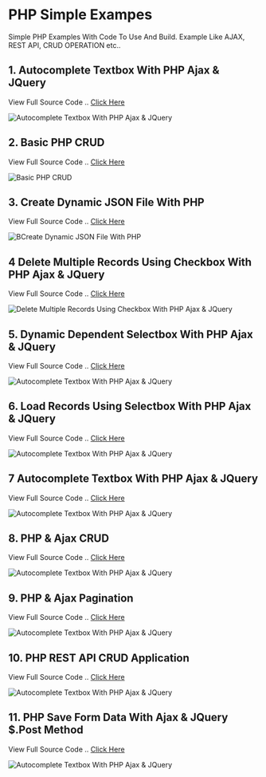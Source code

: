 # PHP Simple Exampes
Simple PHP Examples With Code To Use And Build. Example Like AJAX, REST API, CRUD OPERATION etc..

## 1. Autocomplete Textbox With PHP Ajax & JQuery
View Full Source Code .. [Click Here](https://github.com/hasmukh-dharajiya/php/tree/main/Autocomplete%20Textbox%20With%20PHP%20Ajax%20%26%20JQuery)

![Autocomplete Textbox With PHP Ajax & JQuery](https://github.com/hasmukh-dharajiya/php/blob/main/Autocomplete%20Textbox%20With%20PHP%20Ajax%20%26%20JQuery/PHP%20Ajax%20AutoComplete%20Textbox.PNG)

## 2. Basic PHP CRUD
View Full Source Code .. [Click Here](https://github.com/hasmukh-dharajiya/php/tree/main/Basic%20PHP%20CRUD)

![Basic PHP CRUD](https://github.com/hasmukh-dharajiya/php/blob/main/Basic%20PHP%20CRUD/Basic%20PHP%20CRUD.PNG)

## 3. Create Dynamic JSON File With PHP
View Full Source Code .. [Click Here](https://github.com/hasmukh-dharajiya/php/blob/main/Create%20Dynamic%20JSON%20File%20With%20PHP)

![BCreate Dynamic JSON File With PHP](https://github.com/hasmukh-dharajiya/php/blob/main/Create%20Dynamic%20JSON%20File%20With%20PHP/Create%20Dynamic%20JSON.PNG)

## 4 Delete Multiple Records Using Checkbox With PHP Ajax & JQuery
View Full Source Code .. [Click Here](https://github.com/hasmukh-dharajiya/php/blob/main/Delete%20Multiple%20Records%20Using%20Checkbox%20With%20PHP%20Ajax%20%26%20JQuery)

![Delete Multiple Records Using Checkbox With PHP Ajax & JQuery](https://github.com/hasmukh-dharajiya/php/blob/main/Delete%20Multiple%20Records%20Using%20Checkbox%20With%20PHP%20Ajax%20%26%20JQuery/Delete%20Multiple%20Records%20Using%20Checkbox%20With%20PHP%20Ajax%20%26%20JQuery.PNG)

## 5. Dynamic Dependent Selectbox With PHP Ajax & JQuery
View Full Source Code .. [Click Here](https://github.com/hasmukh-dharajiya/php/tree/main/Autocomplete%20Textbox%20With%20PHP%20Ajax%20%26%20JQuery)

![Autocomplete Textbox With PHP Ajax & JQuery](https://github.com/hasmukh-dharajiya/php/blob/main/Autocomplete%20Textbox%20With%20PHP%20Ajax%20%26%20JQuery/PHP%20Ajax%20AutoComplete%20Textbox.PNG)

## 6. Load Records Using Selectbox With PHP Ajax & JQuery
View Full Source Code .. [Click Here](https://github.com/hasmukh-dharajiya/php/blob/main/Load%20Records%20Using%20Selectbox%20With%20PHP%20Ajax%20%26%20JQuery)

![Autocomplete Textbox With PHP Ajax & JQuery](https://github.com/hasmukh-dharajiya/php/blob/main/Load%20Records%20Using%20Selectbox%20With%20PHP%20Ajax%20%26%20JQuery/Load%20Records%20Using%20Selectbox%20With%20PHP%20Ajax%20%26%20JQuery.PNG)

## 7 Autocomplete Textbox With PHP Ajax & JQuery
View Full Source Code .. [Click Here](https://github.com/hasmukh-dharajiya/php/tree/main/Autocomplete%20Textbox%20With%20PHP%20Ajax%20%26%20JQuery)

![Autocomplete Textbox With PHP Ajax & JQuery](https://github.com/hasmukh-dharajiya/php/blob/main/Autocomplete%20Textbox%20With%20PHP%20Ajax%20%26%20JQuery/PHP%20Ajax%20AutoComplete%20Textbox.PNG)

## 8. PHP & Ajax CRUD
View Full Source Code .. [Click Here](https://github.com/hasmukh-dharajiya/php/blob/main/PHP%20%26%20Ajax%20CRUD)

![Autocomplete Textbox With PHP Ajax & JQuery](https://github.com/hasmukh-dharajiya/php/blob/main/PHP%20%26%20Ajax%20CRUD/PHP%20%26%20Ajax%20CRUD.PNG)

## 9. PHP & Ajax Pagination
View Full Source Code .. [Click Here](https://github.com/hasmukh-dharajiya/php/blob/main/PHP%20%26%20Ajax%20Pagination)

![Autocomplete Textbox With PHP Ajax & JQuery](https://github.com/hasmukh-dharajiya/php/blob/main/PHP%20%26%20Ajax%20Pagination/PHP%20%26%20Ajax%20Pagination.PNG)

## 10. PHP REST API CRUD Application
View Full Source Code .. [Click Here](https://github.com/hasmukh-dharajiya/php/blob/main/PHP%20REST%20API%20CRUD%20Application)

![Autocomplete Textbox With PHP Ajax & JQuery](https://github.com/hasmukh-dharajiya/php/blob/main/PHP%20REST%20API%20CRUD%20Application/PHP%20REST%20API%20CRUD%20Application.PNG)

## 11. PHP Save Form Data With Ajax & JQuery $.Post Method
View Full Source Code .. [Click Here](https://github.com/hasmukh-dharajiya/php/blob/main/PHP%20Save%20Form%20Data%20With%20Ajax%20%26%20JQuery%20%24.Post%20Method)

![Autocomplete Textbox With PHP Ajax & JQuery](https://github.com/hasmukh-dharajiya/php/blob/main/PHP%20Save%20Form%20Data%20With%20Ajax%20%26%20JQuery%20%24.Post%20Method/PHP%20Save%20Form%20Data%20With%20Ajax%20%26%20JQuery%20%24.Post%20Method.PNG)
